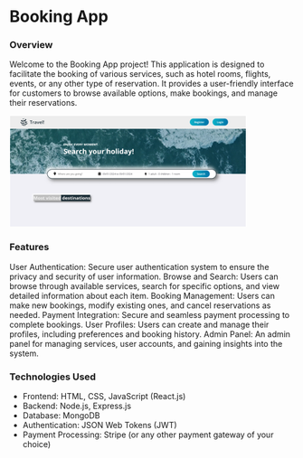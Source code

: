 # Booking App
### Overview
Welcome to the Booking App project! This application is designed to facilitate the booking of various services, such as hotel rooms, flights, events, or any other type of reservation. It provides a user-friendly interface for customers to browse available options, make bookings, and manage their reservations.

![Report](Report/MainPage.png#center)

### Features
User Authentication: Secure user authentication system to ensure the privacy and security of user information.
Browse and Search: Users can browse through available services, search for specific options, and view detailed information about each item.
Booking Management: Users can make new bookings, modify existing ones, and cancel reservations as needed.
Payment Integration: Secure and seamless payment processing to complete bookings.
User Profiles: Users can create and manage their profiles, including preferences and booking history.
Admin Panel: An admin panel for managing services, user accounts, and gaining insights into the system.

### Technologies Used
- Frontend: HTML, CSS, JavaScript (React.js)
- Backend: Node.js, Express.js
- Database: MongoDB
- Authentication: JSON Web Tokens (JWT)
- Payment Processing: Stripe (or any other payment gateway of your choice)
